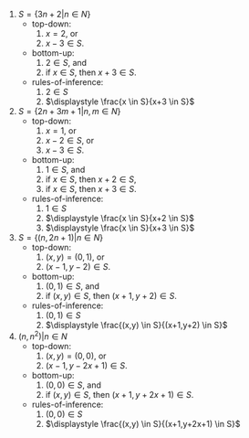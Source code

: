 1. $S=\{3n+2|n \in N\}$
	- top-down:
		1. $x=2$, or
		2. $x-3 \in S$.
	- bottom-up:
		1. $2 \in S$, and
		2. if $x \in S$, then $x+3 \in S$.
    - rules-of-inference:
        1. $2 \in S$
        2. $\displaystyle \frac{x \in S}{x+3 \in S}$
2. $S=\{2n+3m+1|n,m \in N\}$
    - top-down:
        1. $x=1$, or
        2. $x-2 \in S$, or
        3. $x-3 \in S$.
    - bottom-up:
        1. $1 \in S$, and
        2. if $x \in S$, then $x+2 \in S$,
        3. if $x \in S$, then $x+3 \in S$.
    - rules-of-inference:
        1. $1 \in S$
        2. $\displaystyle \frac{x \in S}{x+2 \in S}$
        3. $\displaystyle \frac{x \in S}{x+3 \in S}$
3. $S=\{(n,2n+1)|n \in N\}$
    - top-down:
        1. $(x, y)=(0,1)$, or
        2. $(x-1, y-2) \in S$.
    - bottom-up:
        1. $(0,1) \in S$, and
        2. if $(x, y) \in S$, then $(x+1, y+2) \in S$.
    - rules-of-inference:
        1. $(0,1) \in S$
        2. $\displaystyle \frac{(x,y) \in S}{(x+1,y+2) \in S}$
4. ${(n,n^2)|n \in N}$
    - top-down:
        1. $(x,y)=(0,0)$, or
        2. $(x-1,y-2x+1) \in S$.
    - bottom-up:
        1. $(0,0) \in S$, and
        2. if $(x,y) \in S$, then $(x+1,y+2x+1) \in S$.
    - rules-of-inference:
        1. $(0, 0) \in S$
        2. $\displaystyle \frac{(x,y) \in S}{(x+1,y+2x+1) \in S}$